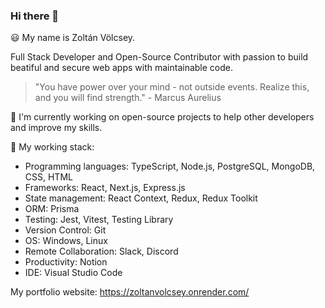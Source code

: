 ### Hi there 👋

😃 My name is Zoltán Völcsey.

Full Stack Developer and Open-Source Contributor with passion to build beatiful and secure web apps with maintainable code.

> "You have power over your mind - not outside events. Realize this, and you will find strength." - Marcus Aurelius

💼 I'm currently working on open-source projects to help other developers and improve my skills.

🔧 My working stack:
- Programming languages: TypeScript, Node.js, PostgreSQL, MongoDB, CSS, HTML
- Frameworks: React, Next.js, Express.js
- State management: React Context, Redux, Redux Toolkit
- ORM: Prisma
- Testing: Jest, Vitest, Testing Library
- Version Control: Git
- OS: Windows, Linux
- Remote Collaboration: Slack, Discord
- Productivity: Notion
- IDE: Visual Studio Code

My portfolio website: https://zoltanvolcsey.onrender.com/
